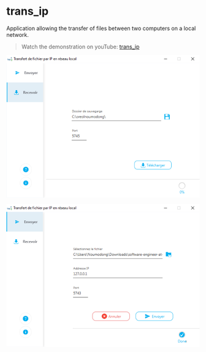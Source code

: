# trans_ip
Application allowing the transfer of files between two computers on a local network.

>Watch the demonstration on youTube: [trans_ip](https://youtu.be/7Lsckb7YThk)






![](/imgs/receive.png)

![](/imgs/send.png)